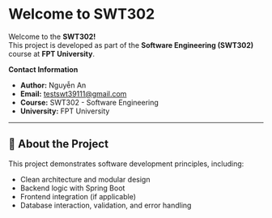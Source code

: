 # Welcome to SWT302

Welcome to the **SWT302!**  
This project is developed as part of the **Software Engineering (SWT302)** course at **FPT University**.

 **Contact Information**  
- **Author:** Nguyễn An  
- **Email:** [testswt39111@gmail.com](mailto:testswt39111@gmail.com)  
- **Course:** SWT302 - Software Engineering  
- **University:** FPT University  

---

## 🧩 About the Project
This project demonstrates software development principles, including:
- Clean architecture and modular design  
- Backend logic with Spring Boot  
- Frontend integration (if applicable)  
- Database interaction, validation, and error handling  
